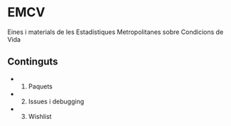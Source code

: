 # EMCV
Eines i materials de les Estadístiques Metropolitanes sobre Condicions de Vida

## Continguts
* 1. Paquets
* 2. Issues i debugging
* 3. Wishlist
